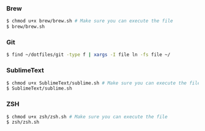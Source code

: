 ### Brew

```bash
$ chmod u+x brew/brew.sh # Make sure you can execute the file
$ brew/brew.sh
```

### Git

```bash
$ find ~/dotfiles/git -type f | xargs -I file ln -fs file ~/
```

### SublimeText

```bash
$ chmod u+x SublimeText/sublime.sh # Make sure you can execute the file
$ SublimeText/sublime.sh
```

### ZSH

```bash
$ chmod u+x zsh/zsh.sh # Make sure you can execute the file
$ zsh/zsh.sh
```
